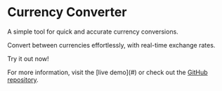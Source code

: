 <!DOCTYPE html>
<html lang="en">
<head>
    <meta charset="UTF-8">
    <meta name="viewport" content="width=device-width, initial-scale=1.0">
</head>
<body>
    <h1>Currency Converter</h1>
    <p>A simple tool for quick and accurate currency conversions.</p>
    <p>Convert between currencies effortlessly, with real-time exchange rates.</p>
    <p>Try it out now!</p>
    <p>For more information, visit the [live demo](#) or check out the <a href="https://github.com/your-username/currency-converter">GitHub repository</a>.</p>
</body>
</html>
